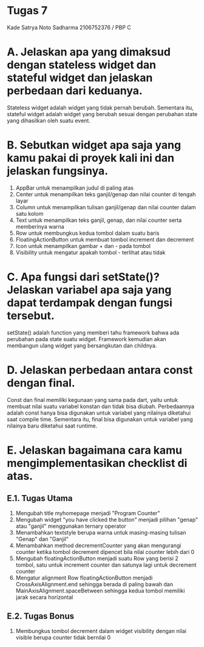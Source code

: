 # Tugas 7
Kade Satrya Noto Sadharma
2106752376 / PBP C

# A. Jelaskan apa yang dimaksud dengan stateless widget dan stateful widget dan jelaskan perbedaan dari keduanya.
Stateless widget adalah widget yang tidak pernah berubah. Sementara itu, stateful widget adalah widget yang berubah sesuai dengan perubahan state yang dihasilkan oleh suatu event.

# B. Sebutkan widget apa saja yang kamu pakai di proyek kali ini dan jelaskan fungsinya.
1. AppBar untuk menampilkan judul di paling atas
2. Center untuk menampilkan teks ganjil/genap dan nilai counter di tengah layar
3. Column untuk menampilkan tulisan ganjil/genap dan nilai counter dalam satu kolom
4. Text untuk menampilkan teks ganjil, genap, dan nilai counter serta memberinya warna
5. Row untuk membungkus kedua tombol dalam suatu baris
6. FloatingActionButton untuk membuat tombol increment dan decrement
7. Icon untuk menampilkan gambar + dan - pada tombol
8. Visibility untuk mengatur apakah tombol - terlihat atau tidak

# C. Apa fungsi dari setState()? Jelaskan variabel apa saja yang dapat terdampak dengan fungsi tersebut.
setState() adalah function yang memberi tahu framework bahwa ada perubahan pada state suatu widget. Framework kemudian akan membangun ulang widget yang bersangkutan dan childnya.

# D. Jelaskan perbedaan antara const dengan final.
Const dan final memiliki kegunaan yang sama pada dart, yaitu untuk membuat nilai suatu variabel konstan dan tidak bisa diubah. Perbedaannya adalah const hanya bisa digunakan untuk variabel yang nilainya diketahui saat compile time. Sementara itu, final bisa digunakan untuk variabel yang nilainya baru diketahui saat runtime.

# E. Jelaskan bagaimana cara kamu mengimplementasikan checklist di atas.

## E.1. Tugas Utama

1. Mengubah title myhomepage menjadi "Program Counter"
2. Mengubah widget "you have clicked the button" menjadi pilihan "genap" atau "ganjil" menggunakan ternary operator
3. Menambahkan textstyle berupa warna untuk masing-masing tulisan "Genap" dan "Ganjil"
4. Menambahkan method decrementCounter yang akan mengurangi counter ketika tombol decrement dipencet bila nilai counter lebih dari 0
5. Mengubah floatingActionButton menjadi suatu Row yang berisi 2 tombol, satu untuk increment counter dan satunya lagi untuk decrement counter
6. Mengatur alignment Row floatingActionButton menjadi CrossAxisAlignment.end sehingga berada di paling bawah dan MainAxisAlignment.spaceBetween sehingga kedua tombol memiliki jarak secara horizontal

## E.2. Tugas Bonus
1. Membungkus tombol decrement dalam widget visibility dengan nilai visible berupa counter tidak bernilai 0